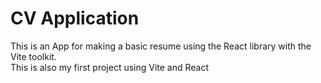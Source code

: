 # CV Application

This is an App for making a basic resume using the React library with the Vite toolkit. <br>
This is also my first project using Vite and React